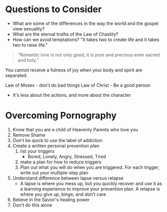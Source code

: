 # Questions to Consider
- What are some of the differences in the way the world and the gospel view sexuality?
- What are the eternal truths of the Law of Chastity?
- How can we avoid temptations?
"It takes two to create life and it takes two to raise life." 

> "Romantic love is not only good, it is pure and precious even sacred and holy."

You cannot receive a fulness of joy when your body and spirit are separated.

Law of Moses - don't do bad things
Law of Christ - Be a good person
- It's less about the actions, and more about the character

# Overcoming Pornography
1. Know that you are a child of Heavenly Parents who love you
2. Remove Shame 
3. Don't be quick to use the label of addiction
4. Create a written personal prevention plan
	1. list your triggers
		-  Bored, Lonely, Angry, Stressed, Tired
	2. make a plan for how to reduce triggers
	3. Plan out what you will do when you are triggered. For each trigger, write out your multiple-step plan
5. Understand difference between lapse versus relapse
	- A lapse is where you mess up, but you quickly recover and use it as a learning experience to improve your prevention plan. A relapse is where you give up, binge, and don't care
6. Believe in the Savior's healing power
7. Don't do this alone
      